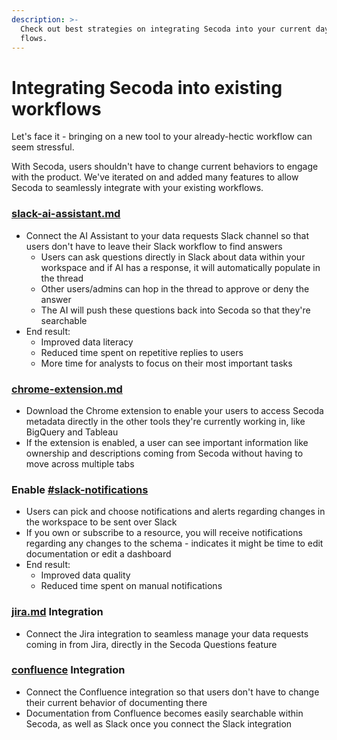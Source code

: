 ```yaml
---
description: >-
  Check out best strategies on integrating Secoda into your current day-to-day
  flows.
---
```


# Integrating Secoda into existing workflows

Let's face it - bringing on a new tool to your already-hectic workflow can seem stressful.

With Secoda, users shouldn't have to change current behaviors to engage with the product. We've iterated on and added many features to allow Secoda to seamlessly integrate with your existing workflows.

### [slack-ai-assistant.md](../../integrations/productivity-tools/slack-connection/slack-ai-assistant.md "mention")

* Connect the AI Assistant to your data requests Slack channel so that users don't have to leave their Slack workflow to find answers
  * Users can ask questions directly in Slack about data within your workspace and if AI has a response, it will automatically populate in the thread
  * Other users/admins can hop in the thread to approve or deny the answer
  * The AI will push these questions back into Secoda so that they're searchable&#x20;
* End result:
  * Improved data literacy
  * Reduced time spent on repetitive replies to users
  * More time for analysts to focus on their most important tasks

### [chrome-extension.md](../../features/chrome-extension.md "mention")

* Download the Chrome extension to enable your users to access Secoda metadata directly in the other tools they're currently working in, like BigQuery and Tableau
* If the extension is enabled, a user can see important information like ownership and descriptions coming from Secoda without having to move across multiple tabs

### Enable [#slack-notifications](../../features/notifications.md#slack-notifications "mention")

* Users can pick and choose notifications and alerts regarding changes in the workspace to be sent over Slack&#x20;
* If you own or subscribe to a resource, you will receive notifications regarding any changes to the schema - indicates it might be time to edit documentation or edit a dashboard
* End result:
  * Improved data quality
  * Reduced time spent on manual notifications

### [jira.md](../../integrations/productivity-tools/jira.md "mention") Integration

* Connect the Jira integration to seamless manage your data requests coming in from Jira, directly in the Secoda Questions feature

### [confluence](../../integrations/productivity-tools/confluence/ "mention") Integration

* Connect the Confluence integration so that users don't have to change their current behavior of documenting there
* Documentation from Confluence becomes easily searchable within Secoda, as well as Slack once you connect the Slack integration
